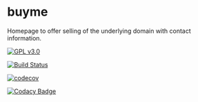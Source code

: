 # buyme
Homepage to offer selling of the underlying domain with contact information.

[![GPL v3.0](https://img.shields.io/github/license/ottlinger/buyme.svg)](https://www.gnu.org/licenses/gpl.html)

[![Build Status](https://travis-ci.org/ottlinger/buyme.svg?branch=master)](https://travis-ci.org/ottlinger/buyme)

[![codecov](https://codecov.io/gh/ottlinger/buyme/branch/master/graph/badge.svg)](https://codecov.io/gh/ottlinger/buyme)

[![Codacy Badge](https://api.codacy.com/project/badge/Grade/07b670b13aa944a789f40bbdf297b337)](https://www.codacy.com/app/github_25/buyme?utm_source=github.com&amp;utm_medium=referral&amp;utm_content=ottlinger/buyme&amp;utm_campaign=Badge_Grade)

